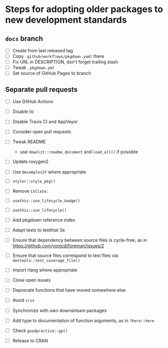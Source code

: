 # Steps for adopting older packages to new development standards

## `docs` branch

- [ ] Create from last released tag
- [ ] Copy `.github/workflows/pkgdown.yaml` there
- [ ] Fix URL in DESCRIPTION, don't forget trailing slash
- [ ] Tweak `_pkgdown.yml`
- [ ] Set source of GitHub Pages to branch

## Separate pull requests

- [ ] Use GitHub Actions
- [ ] Disable tic
- [ ] Disable Travis CI and AppVeyor
- [ ] Consider open pull requests
- [ ] Tweak README

    - use `downlit::readme_document` and `load_all()` if possible

- [ ] Update roxygen2
- [ ] Use `@examplesIf` where appropriate
- [ ] `styler::style_pkg()`
- [ ] Remove `Collate:`
- [ ] `usethis::use_lifecycle_badge()`
- [ ] `usethis::use_lifecycle()`
- [ ] Add pkgdown reference index
- [ ] Adapt tests to testthat 3e
- [ ] Ensure that dependency between source files is cycle-free, as in https://github.com/yonicd/foreman/issues/2
- [ ] Ensure that source files correspond to test files via `devtools::test_coverage_file()`
- [ ] Import rlang where appropriate
- [ ] Close open issues
- [ ] Deprecate functions that have moved somewhere else
- [ ] Avoid `iris`
- [ ] Synchronize with own downstream packages
- [ ] Add type to documentation of function arguments, as in `?here::here`
- [ ] Check `goodpractice::gp()`
- [ ] Release to CRAN
